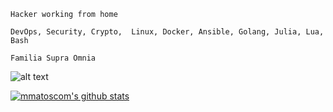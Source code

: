 


`Hacker working from home`

`DevOps, Security, Crypto, 
Linux, Docker, Ansible,
Golang, Julia, Lua, Bash`

`Familia Supra Omnia`

![alt text](https://github.com/mmatoscom/mmatoscom.github.io/blob/master/mmatos.jpg)

[![mmatoscom's github stats](https://github-readme-stats.vercel.app/api?username=mmatoscom)](https://github.com/mmatoscom/github-readme-stats)

